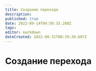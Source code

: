```yaml
---
title: Создание перехода
description: 
published: true
date: 2022-09-14T04:50:33.288Z
tags: 
editor: markdown
dateCreated: 2022-08-31T08:39:39.607Z
---
```


# Создание перехода

